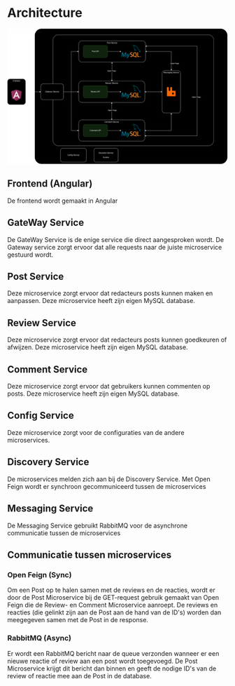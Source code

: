 # Architecture

![Architecture](https://github.com/pxlit-projects/project-MaartenClaesPXL/blob/main/architecture/Architecture.png)

## Frontend (Angular)
De frontend wordt gemaakt in Angular

## GateWay Service
De GateWay Service is de enige service die direct aangesproken wordt. De Gateway service zorgt ervoor dat alle requests naar de juiste microservice gestuurd wordt.

## Post Service
Deze microservice zorgt ervoor dat redacteurs posts kunnen maken en aanpassen. Deze microservice heeft zijn eigen MySQL database.

## Review Service
Deze microservice zorgt ervoor dat redacteurs posts kunnen goedkeuren of afwijzen. Deze microservice heeft zijn eigen MySQL database.

## Comment Service
Deze microservice zorgt ervoor dat gebruikers kunnen commenten op posts. Deze microservice heeft zijn eigen MySQL database.

## Config Service
Deze microservice zorgt voor de configuraties van de andere microservices.

## Discovery Service
De microservices melden zich aan bij de Discovery Service. Met Open Feign wordt er synchroon gecommuniceerd tussen de microservices

## Messaging Service
De Messaging Service gebruikt RabbitMQ voor de asynchrone communicatie tussen de microservices

## Communicatie tussen microservices
### Open Feign (Sync)
Om een Post op te halen samen met de reviews en de reacties, wordt er door de Post Microservice bij de GET-request gebruik gemaakt van Open Feign die de Review- en Comment Microservice aanroept. De reviews en reacties (die gelinkt zijn aan de Post aan de hand van de ID's) worden dan meegegeven samen met de Post in de response.

### RabbitMQ (Async)
Er wordt een RabbitMQ bericht naar de queue verzonden wanneer er een nieuwe reactie of review aan een post wordt toegevoegd. De Post Microservice krijgt dit bericht dan binnen en geeft de nodige ID's van de review of reactie mee aan de Post in de database.
